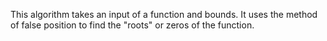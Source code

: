 This algorithm takes an input of a function and bounds.  It uses the method of false position to find the
"roots" or zeros of the function.